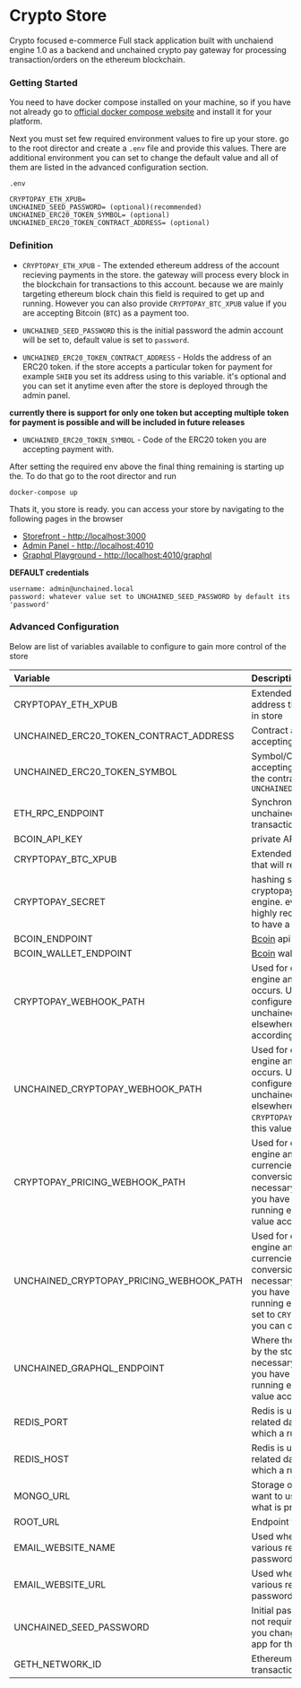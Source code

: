 # Crypto Store

Crypto focused e-commerce Full stack application built with unchaiend engine 1.0 as a backend and unchained crypto pay gateway for processing transaction/orders on the ethereum blockchain.

### Getting Started

You need to have docker compose installed on your machine, so if you have not already go to [official docker compose website](https://docs.docker.com/compose/install/compose-desktop/)
and install it for your platform.

Next you must set few required environment values to fire up your store. go to the root director and create a `.env` file and provide this values.
There are additional environment you can set to change the default value and all of them are listed in the advanced configuration section.

```
.env

CRYPTOPAY_ETH_XPUB=
UNCHAINED_SEED_PASSWORD= (optional)(recommended)
UNCHAINED_ERC20_TOKEN_SYMBOL= (optional)
UNCHAINED_ERC20_TOKEN_CONTRACT_ADDRESS= (optional)

```

### Definition
- `CRYPTOPAY_ETH_XPUB` - The extended ethereum address of the account recieving payments in the store. the gateway will process every block in the blockchain for transactions to this account. because we are mainly targeting ethereum block chain this field is required to get up and running. However you can also provide `CRYPTOPAY_BTC_XPUB` value if you are accepting Bitcoin (`BTC`) as a payment too.

- `UNCHAINED_SEED_PASSWORD` this is the initial password the admin account will be set to, default value is set to `password`.

- `UNCHAINED_ERC20_TOKEN_CONTRACT_ADDRESS`  - Holds the address of an ERC20 token. if the store accepts a particular token for payment for example `SHIB` you set its address using to this variable. it's optional and you can set it anytime even after the store is deployed through the admin panel.

 **currently there is support for only one token but accepting multiple token for payment is possible and will be included in future releases**

 - `UNCHAINED_ERC20_TOKEN_SYMBOL` - Code of the ERC20 token you are accepting payment with.
 
 
 
 After setting the required env above the final thing remaining is starting up the. To do that go to the root director and run
 
 ```
 docker-compose up
 
 ```

Thats it, you store is ready.  you can access your store by navigating to the following pages in the browser

- [Storefront - http://localhost:3000](http://localhost:3000)
- [Admin Panel - http://localhost:4010](http://localhost:4010)
- [Graphql Playground - http://localhost:4010/graphql](http://localhost:4010/graphql)

**DEFAULT credentials**
```
username: admin@unchained.local
password: whatever value set to UNCHAINED_SEED_PASSWORD by default its 'password'

```



### Advanced Configuration

Below are list of variables available to configure to gain more control of the store


| Variable  |   Description   | Required |   Default   |
:-----------|:------------------|:----------------|:----------------|
|CRYPTOPAY_ETH_XPUB| Extended public key of a Ethereum address that will recieve payment made in store  |YES|`None`|
|UNCHAINED_ERC20_TOKEN_CONTRACT_ADDRESS| Contract address a ERC20 token you are accepting payment with in store |NO|`NONE`|
|UNCHAINED_ERC20_TOKEN_SYMBOL| Symbol/Code of the ERC20 you are accepting payment with. must relate to the contract specified by `UNCHAINED_ERC20_TOKEN_CONTRACT_ADDRESS`|NO|`NODE`|
|ETH_RPC_ENDPOINT| Synchronized ethereum node where unchained crypto pay listens to any transaction/order made in store |NO | `http://127.0.0.1:8545` |
|BCOIN_API_KEY| private API key of [Bcoin](https://bcoin.io/api-docs/) |NO|`None`|
|CRYPTOPAY_BTC_XPUB| Extended public key of a Bitcoin address that will recieve payment made in store  |NO|`None`|
|CRYPTOPAY_SECRET| hashing string used by the unchained cryptopay  gateway and Unchained engine. even though it's not required, we highly recommend you change this value to have a secure connection    |NO|`secret`|
|BCOIN_ENDPOINT| [Bcoin](https://bcoin.io/api-docs/) api  `URL` |NO|`http://127.0.0.1:18332`|
|BCOIN_WALLET_ENDPOINT|   [Bcoin](https://bcoin.io/api-docs/) wallet endpoint |NO|`http://127.0.0.1:18334`|
|CRYPTOPAY_WEBHOOK_PATH| Used for communication between the engine and gateway when a transaction occurs. Usually not necessary to configure but in the case you have an unchained engine instance running elsewhere you can change this value accordingly |NO | `/graphql/cryptopay`|
|UNCHAINED_CRYPTOPAY_WEBHOOK_PATH| Used for communication between the engine and gateway when a transaction occurs. Usually not necessary to configure but in the case you have an unchained engine instance running elsewhere with different `CRYPTOPAY_WEBHOOK_PATH` you can change this value accordingly |NO | `http://127.0.0.1:4010/graphql/cryptopay`|
|CRYPTOPAY_PRICING_WEBHOOK_PATH|Used for communication between the engine and gateway to get a live feed of currencies rate in order to do accurate conversion for order prices. Usually not necessary to configure but in the case you have an unchained engine instance running elsewhere you can change this value accordingly |NO|`/graphql/cryptopay-pricing` |
|UNCHAINED_CRYPTOPAY_PRICING_WEBHOOK_PATH|Used for communication between the engine and gateway to get a live feed of currencies rate in order to do accurate conversion for order prices. Usually not necessary to configure but in the case you have an unchained engine instance running elsewhere with a different value set to `CRYPTOPAY_PRICING_WEBHOOK_PATH` you can change this value accordingly |NO|`http://127.0.0.1:4010/graphql/cryptopay-pricing` |
|UNCHAINED_GRAPHQL_ENDPOINT| Where the actual engine runs and used by the storefront & gateway. Usually not necessary to configure but in the case you have an unchained engine instance running elsewhere you can change this value accordingly |NO|`http://127.0.0.1:4010/graphql`|
|   REDIS_PORT | Redis is used to store relevant block related data. and this refers to the port in which a running redis instance exposes. |NO|6379|
|REDIS_HOST|Redis is used to store relevant block related data. and this refers to the url in which a running redis instance running.|NO|`127.0.0.1`|
|MONGO_URL|Storage of the store actual data. if you want to use a different database than what is provided by default.|NO|  `mongodb://my-mongoDB`   |
|ROOT_URL|  Endpoint for the Admin panel.   | NO|  `http://localhost:4010`  |
|EMAIL_WEBSITE_NAME| Used when generating an email for various resons like order confirmation, password reset, user enrollment etc...| NO|   `Unchained` |
|EMAIL_WEBSITE_URL| Used when generating an email for various resons like order confirmation, password reset, user enrollment etc...| NO|   `http://localhost:4010` |
|UNCHAINED_SEED_PASSWORD| Initial password for the admin panel. it's not required but we highly recommend you change it as soon as you open your app for the first time.|NO|`password`|
|GETH_NETWORK_ID| Ethereum network you want to list transactions on. Default set to `Goerli`.|NO| `5 (goerli)`|





